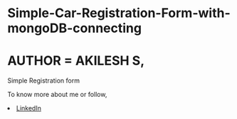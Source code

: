 # Simple-Car-Registration-Form-with-mongoDB-connecting

# AUTHOR = AKILESH S,

Simple Registration form

To know more about me or follow,

<li><a href="http://www.linkedin.com/in/Akilesh--S">LinkedIn</a>   
